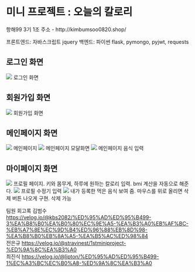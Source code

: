 <h1>미니 프로젝트 : 오늘의 칼로리</h1>
항해99 3기 1조 
주소 - http://kimbumsoo0820.shop/

프론트엔드: 자바스크립트 jquery
백엔드: 파이썬 flask, pymongo, pyjwt, requests 

<h2>로그인 화면</h2>
<img src="https://user-images.githubusercontent.com/82028756/133881010-e0a5d9dc-480c-4e24-afbf-40e089b80d04.png">
로그인 화면

<h2>회원가입 화면</h2>
<img src="https://user-images.githubusercontent.com/82028756/133881390-68691815-e9ef-44ae-8a79-56cd9d0fedf0.png">
회원가입 화면

<h2>메인페이지 화면</h2>
<img src="https://user-images.githubusercontent.com/82028756/133881465-df4b3e95-f69a-4976-8bff-666e684518fc.png">
메인페이지

<img src="https://user-images.githubusercontent.com/82028756/133881512-27eff58b-e54b-4a67-a031-8e09cd46abc9.png">
메인페이지 모달화면

<img src="https://user-images.githubusercontent.com/82028756/133881548-7847bd4b-e69b-4220-ae77-2f9d7e62d557.png">
메인페이지 음식 입력

<h2>마이페이지 화면</h2>
<img src="https://user-images.githubusercontent.com/82028756/133881587-f017d6f5-0a42-4b32-941a-33bf186c19ef.png">
프로필 페이지. 키와 몸무게, 하루에 원하는 칼로리 입력. bmi 계산을 자동으로 해준다.

<img src="https://user-images.githubusercontent.com/82028756/133881808-dcc9499e-cd1e-4d02-9bc4-3521d52f5b83.png">
프로필 수정기 입력

<img src="https://user-images.githubusercontent.com/82028756/133881850-23e69e3e-d834-4265-a50c-38f7186dbf00.png">
내가 등록한 먹은 음식 보여 줌. 마우스를 위로 올리면 삭제 버튼 나오게 구현. 삭제 가능

팀원 회고록 
김범수 https://velog.io/@kbs2082/%ED%95%AD%ED%95%B499-3%EA%B8%B0%EA%B0%80%EC%9E%A5-%EA%B3%A0%EB%AF%BC-%EB%A7%8E%EC%9D%B4%ED%96%88%EB%8D%98-%EA%B8%B0%EB%8A%A5-%EA%B5%AC%ED%98%84 <br>
전은규 https://velog.io/@stravinest/1stminiproject-%ED%9A%8C%EA%B3%A0
<br>
최진식 https://velog.io/@lipton/%ED%95%AD%ED%95%B499-1%EC%A3%BC%EC%B0%A8-%ED%9A%8C%EA%B3%A0
